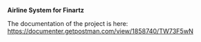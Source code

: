 **Airline System for Finartz**

The documentation of the project is here: https://documenter.getpostman.com/view/1858740/TW73F5wN